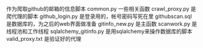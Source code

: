作为爬取github的邮箱的信息脚本
common.py  一些相关函数
crawl_proxy.py  是爬代理的脚本
github_login.py 是登录用的，帐号密码写死在里
githubscan.sql 是数据库的，为之后的web界面做准备
gitinfo_new.py 是主函数
scanwork.py 是线程池和工作线程
sqlalchemy_gitinfo.py 是用sqlalchemy来操作数据库的脚本
valid_proxy.txt 是验证好的代理 